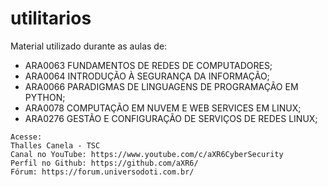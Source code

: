 # utilitarios
Material utilizado durante as aulas de:
 - ARA0063 FUNDAMENTOS DE REDES DE COMPUTADORES;
 - ARA0064 INTRODUÇÃO À SEGURANÇA DA INFORMAÇÃO;
 - ARA0066 PARADIGMAS DE LINGUAGENS DE PROGRAMAÇÃO EM PYTHON;
 - ARA0078 COMPUTAÇÃO EM NUVEM E WEB SERVICES EM LINUX;
 - ARA0276 GESTÃO E CONFIGURAÇÃO DE SERVIÇOS DE REDES LINUX;
```
Acesse:
Thalles Canela - TSC
Canal no YouTube: https://www.youtube.com/c/aXR6CyberSecurity
Perfil no Github: https://github.com/aXR6/
Fórum: https://forum.universodoti.com.br/
```
